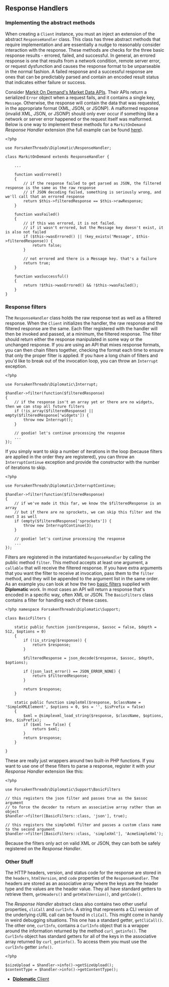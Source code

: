## Response Handlers

### Implementing the abstract methods

When creating a `Client` instance, you must an inject an extension of the abstract `ResponseHandler` class.  This class has three abstract methods that require implementation and are essentially a nudge to reasonably consider interaction with the response.  These methods are checks for the three basic response results - errored, failed, and successful.  In general, an errored response is one that results from a network condition, remote server error, or request dysfunction and causes the response format to be unparseable in the normal fashion.  A failed response and a successful response are ones that can be predictably parsed and contain an encoded result status that indicates either failure or success.

Consider [Markit On Demand's Market Data APIs](http://dev.markitondemand.com/MODApis/).  Their APIs return a serialized `Error` object when a request fails, and it contains a single key, `Message`.  Otherwise, the response will contain the data that was requested, in the appropriate format (XML, JSON, or JSONP).  A malformed response (invalid XML, JSON, or JSONP) should only ever occur if something like a network or server error happened or the request itself was malformed.  Below is one way to implement these methods for a `MarkitOnDemand` *Response Handler* extension (the full example can be found [here](./examples/MarkitOnDemand.php)).

```
<?php

use ForsakenThreads\Diplomatic\ResponseHandler;

class MarkitOnDemand extends ResponseHandler {

    ...

    function wasErrored()
    {
        // if the response failed to get parsed as JSON, the filtered response is the same as the raw response
        // if JSON decoding failed, something is seriously wrong, and we'll call that an errored response
        return $this->filteredResponse == $this->rawResponse;
    }

    function wasFailed()
    {
        // if this was errored, it is not failed.
        // if it wasn't errored, but the Message key doesn't exist, it is also not failed
        if ($this->wasErrored() || !key_exists('Message', $this->filteredResponse)) {
            return false;
        }
        
        // not errored and there is a Message key. that's a failure
        return true;
    }

    function wasSuccessful()
    {
        return !$this->wasErrored() && !$this->wasFailed();
    }
}
```

### Response filters

The `ResponseHandler` class holds the raw response text as well as a filtered response.  When the `Client` initializes the handler, the raw response and the filtered response are the same.  Each filter registered with the handler will then be invoked and passed, at a minimum, the filtered response.  The filter should return either the response manipulated in some way or the unchanged response.  If you are using an API that mixes response formats, you can then chain filters together, checking the format each time to ensure that only the proper filter is applied.  If you have a long chain of filters and you'd like to break out of the invocation loop, you can throw an `Interrupt` exception.

```
<?php

use ForsakenThreads\Diplomatic\Interrupt;

$handler->filter(function($filteredResponse)
{
    // if the response isn't an array yet or there are no widgets, then we can stop all future filters
    if (!is_array($filteredResponse) || empty($filteredResponse['widgets']) {
        throw new Interrupt();
    }
    
    // goodie! let's continue processing the response
    ...
});
```

If you simply want to skip a number of iterations in the loop (because filters are applied in the order they are registered), you can throw an `InterruptContinue` exception and provide the constructor with the number of iterations to skip.

```
<?php

use ForsakenThreads\Diplomatic\InterruptContinue;

$handler->filter(function($filteredResponse)
{
    // if we've made it this far, we know the $filteredResponse is an array
    // but if there are no sprockets, we can skip this filter and the next 3 as well
    if (empty($filteredResponse['sprockets']) {
        throw new InterruptContinue(3);
    }
    
    // goodie! let's continue processing the response
    ...
});
```

Filters are registered in the instantiated `ResponseHandler` by calling the public method `filter`.  This method accepts at least one argument, a `callable` that will receive the filtered response.  If you have extra arguments that you want the filter to receive at invocation, pass them to the `filter` method, and they will be appended to the argument list in the same order.  As an example you can look at how the two [basic filters](./src/Support/BasicFilters.php) supplied with **Diplomatic** work.  In most cases an API will return a response that's encoded in a specific way, often XML or JSON.  The `BasicFilters` class contains a filter for handling each of these cases.

```
<?php namespace ForsakenThreads\Diplomatic\Support;

class BasicFilters {

    static public function json($response, $assoc = false, $depth = 512, $options = 0)
    {
        if (!is_string($response)) {
            return $response;
        }

        $filteredResponse = json_decode($response, $assoc, $depth, $options);

        if (json_last_error() == JSON_ERROR_NONE) {
            return $filteredResponse;
        }

        return $response;
    }

    static public function simpleXml($response, $className = 'SimpleXMLElement', $options = 0, $ns = '', $isPrefix = false)
    {
        $xml = @simplexml_load_string($response, $className, $options, $ns, $isPrefix);
        if ($xml !== false) {
            return $xml;
        }
        return $response;
    }

}
```

These are really just wrappers around two built-in PHP functions.  If you want to use one of these filters to parse a response, register it with your *Response Handler* extension like this:

```
<?php

use ForsakenThreads\Diplomatic\Support\BasicFilters

// this registers the json filter and passes true as the $assoc argument
// to force the decoder to return an associative array rather than an object
$handler->filter([BasicFilters::class, 'json'], true);

// this registers the simpleXml filter and passes a custom class name to the second argument
$handler->filter([BasicFilters::class, 'simpleXml'], 'AcmeSimpleXml');
```

Because the filters only act on valid XML or JSON, they can both be safely registered on the *Response Handler*.

### Other Stuff

The HTTP headers, version, and status code for the response are stored in the `headers`, `htmlVersion`, and `code` properties of the `ResponseHandler`.  The headers are stored as an associative array where the keys are the header type and the values are the header value.  They all have standard getters to retrieve them, `getHeaders()` and `getHtmlVersion()`, and `getCode()`.

The *Response Handler* abstract class also contains two other useful properties, `cliCall` and `curlInfo`. A string that represents a CLI version of the underlying cURL call can be found in `cliCall`. This might come in handy in weird debugging situations.  This one has a standard getter, `getCliCall()`.  The other one, `curlInfo`, contains a `CurlInfo` object that is a wrapper around the information returned by the method `curl_getinfo()`.  The `CurlInfo` object has standard getters for all of the keys in the associative array returned by `curl_getinfo()`.  To access them you must use the `curlInfo` getter `info()`.

```
<?php

$sizeUpload = $handler->info()->getSizeUpload();
$contentType = $handler->info()->getContentType();
```

* [**Diplomatic** Client](./Client.md)